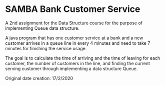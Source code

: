 # SAMBA Bank Customer Service
A 2nd assignment for the Data Structure course for the purpose of implementing Queue data structure.

A java program that has one customer service at a bank and a new customer arrives in a queue line in every 4 minutes and need to take 7 minutes for finishing the service usage.

The goal is to calculate the time of arriving and the time of leaving for each customer, the number of customers in the line, and finding the current serving customer through implementing a data structure Queue.

Original date creation: 17/2/2020
